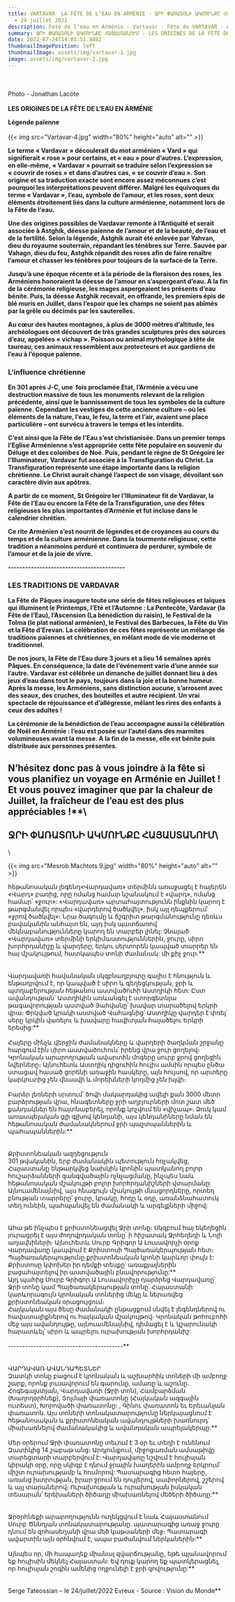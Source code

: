 ```yaml
---
title: VARTAVAR  LA FÊTE DE L’EAU EN ARMÉNIE - ՋՐԻ ՓԱՌԱՏՈՆԻ ԱԿՄՈՒՆՔԸ ՀԱՅԱՍՏԱՆՈՒՄ
  - 24 juillet 2022
description: Fete de l'eau en Arménie - Vartavar - Fête de VARTAVAR - Arméniens d'Evreux -
summary: ՋՐԻ ՓԱՌԱՏՈՆԻ ԱԿՄՈՒՆՔԸ ՀԱՅԱՍՏԱՆՈՒՄ - LES ORIGINES DE LA FÊTE DE L’EAU EN ARMÉNIE
date: 2022-07-24T14:03:51.808Z
thumbnailImagePosition: left
thumbnailImage: assets/img/vartavar-1.jpg
image: assets/img/vartavar-2.jpg
---
```

\
\
Photo - Jonathan Lacôte \
\
 **LES ORIGINES DE LA FÊTE DE L’EAU EN ARMÉNIE**

**Légende païenne**\
\
{{< img src="Vartavar-4.jpg" width="80%" height="auto" alt="" >}}

**Le terme « Vardavar » découlerait du mot arménien « Vard » qui signifierait « rose » pour certains, et « eau » pour d’autres. L’expression, en elle-même, « Vardavar » pourrait se traduire selon l’expression se « couvrir de roses » et dans d’autres cas, « se couvrir d’eau ». Son origine et sa traduction exacte sont encore assez méconnues c’est pourquoi les interprétations peuvent différer. Malgré les équivoques du terme « Vardavar », l’eau, symbole de l’amour, et les roses, sont deux éléments étroitement liés dans la culture arménienne, notamment lors de la Fête de l'eau.**

**Une des origines possibles de Vardavar remonte à l’Antiquité et serait associée à Astghik, déesse païenne de l’amour et de la beauté, de l’eau et de la fertilité. Selon la légende, Astghik aurait été enlevée par Yahvan, dieu du royaume souterrain, répandant les ténèbres sur Terre. Sauvée par Vahagn, dieu du feu, Astghik répandit des roses afin de faire renaître l’amour et chasser les ténèbres pour toujours de la surface de la Terre.**

**Jusqu’à une époque récente et à la période de la floraison des roses, les Arméniens honoraient la déesse de l’amour en s’aspergeant d’eau. A la fin de la cérémonie religieuse, les mages aspergeaient les présents d’eau bénite. Puis, la déesse Astghik recevait, en offrande, les premiers épis de blé muris en Juillet, dans l’espoir que les champs ne soient pas abîmés par la grêle ou décimés par les sauterelles.**

**Au cœur des hautes montagnes, à plus de 3000 mètres d’altitude, les archéologues ont découvert de très grandes sculptures près des sources d’eau, appelées « vichap ». Poisson ou animal mythologique à tête de taureau, ces animaux ressemblent aux protecteurs et aux gardiens de l’eau à l’époque païenne.**

### **L’influence chrétienne**

**En 301 après J-C, une  fois proclamée Etat, l’Arménie a vécu une destruction massive de tous les monuments relevant de la religion précédente, ainsi que le bannissement de tous les symboles de la culture païenne. Cependant les vestiges de cette ancienne culture – où les éléments de la nature, l’eau, le feu, la terre et l’air, avaient une place particulière – ont survécu à travers le temps et les interdits.**

**C’est ainsi que la Fête de l’Eau s’est christianisée. Dans un premier temps l’Eglise Arménienne s’est appropriée cette fête populaire en souvenir du Déluge et des colombes de Noé. Puis, pendant le règne de St Grégoire Ier l’Illuminateur, Vardavar fut associée à la Transfiguration du Christ. La Transfiguration représente une étape importante dans la religion chrétienne. Le Christ aurait changé l’aspect de son visage, dévoilant son caractère divin aux apôtres.**

**A partir de ce moment, St Grégoire Ier l’Illuminateur fit de Vardavar, la Fête de l’Eau ou encore la Fête de la Transfiguration, une des fêtes religieuses les plus importantes d’Arménie et fut incluse dans le calendrier chrétien.**

**Ce rite Arménien s’est nourrit de légendes et de croyances au cours du temps et de la culture arménienne. Dans la tourmente religieuse, cette tradition a néanmoins perduré et continuera de perdurer, symbole de l’amour et de la joie de vivre.**

**\-----------------------------------------**

### **LES TRADITIONS DE VARDAVAR**

**La Fête de Pâques inaugure toute une série de fêtes religieuses et laïques qui illuminent le Printemps, l’Eté et l’Automne : La Pentecôte, Vardavar (la Fête de l’Eau), l’Ascension (La bénédiction du raisin), le Festival de la Tolma (le plat national arménien), le Festival des Barbecues, la Fête du Vin et la Fête d’Erevan. La célébration de ces fêtes représente un mélange de traditions païennes et chrétiennes, en mêlant mode de vie moderne et traditionnel.**

**De nos jours, la Fête de l’Eau dure 3 jours et a lieu 14 semaines après Pâques. En conséquence, la date de l’événement varie d’une année sur l’autre. Vardavar est célébrée un dimanche de juillet donnant lieu à des jeux d’eau dans tout le pays, toujours dans la joie et la bonne humeur. Après la messe, les Arméniens, sans distinction aucune, s’arrosent avec des seaux, des cruches, des bouteilles et autre récipient. Un vrai spectacle de réjouissance et d’allégresse, mêlant les rires des enfants à ceux des adultes !**

**La cérémonie de la bénédiction de l’eau accompagne aussi la célébration de Noël en Arménie : l’eau est posée sur l’autel dans des marmites volumineuses avant la messe. A la fin de la messe, elle est bénite puis distribuée aux personnes présentes.**

## **N’hésitez donc pas à vous joindre à la fête si vous planifiez un voyage en Arménie en Juillet ! Et vous pouvez imaginer que par la chaleur de Juillet, la fraîcheur de l’eau est des plus appréciables !\*\***\

## ՋՐԻ ՓԱՌԱՏՈՆԻ ԱԿՄՈՒՆՔԸ ՀԱՅԱՍՏԱՆՈՒՄ\\
\
<!--StartFragment-->

{{< img src="Mesrob Machtots 9.jpg" width="80%" height="auto" alt="" >}}

<!--EndFragment-->

հեթանոսական լեգենդ«Վարդավառ» տերմինն առաջացել է հայերեն «Վարդ» բառից, որը ոմանց համար նշանակում է «վարդ», ոմանց համար՝ «ջուր»: «Վարդավառ» արտահայտությունն ինքնին կարող է թարգմանվել որպես «վարդերով ծածկվել», իսկ այլ դեպքերում՝ «ջրով ծածկվել»։ Նրա ծագումը և ճշգրիտ թարգմանությունը դեռևս բավականին անհայտ են, այդ իսկ պատճառով մեկնաբանությունները կարող են տարբեր լինել: Չնայած «Վարդավառ» տերմինի երկիմաստություններին, ջուրը, սիրո խորհրդանիշը և վարդերը, երկու սերտորեն կապված տարրեր են հայ մշակույթում, հատկապես տոնի ժամանակ: մի քիչ ջուր.\*\*\
\
\
Վարդավառի հավանական սկզբնաղբյուրը գալիս է հնություն և ենթադրվում է, որ կապված է սիրո և գեղեցկության, ջրի և պտղաբերության հեթանոս աստվածուհի Աստղիկի հետ: Ըստ ավանդության՝ Աստղիկին առևանգել է ստորգետնյա թագավորության աստված Յահվանը՝ խավար տարածելով երկրի վրա։ Փրկված կրակի աստված Վահագնից՝ Աստղիկը վարդեր է փռել՝ սերը կրկին վառելու և խավարը հավիտյան հալածելու Երկրի երեսից:\*\*\
\
Հայերը մինչև վերջին ժամանակները և վարդերի ծաղկման շրջանը հարգում էին սիրո աստվածուհուն՝ իրենց վրա ջուր ցողելով։ Կրոնական արարողության ավարտին մոգերը սուրբ ջրով ցողեցին նվերները։ Այնուհետև Աստղիկ դիցուհին հուլիս ամսին որպես ընծա ստացավ հասած ցորենի առաջին հասկերը, այն հույսով, որ արտերը կարկուտից չեն վնասվի և մորեխների կողմից չեն խլվի։\
\
Բարձր լեռների սրտում՝ ծովի մակարդակից ավելի քան 3000 մետր բարձրության վրա, հնագետները ջրի աղբյուրների մոտ շատ մեծ քանդակներ են հայտնաբերել, որոնք կոչվում են «վիչապ»։ Ձուկ կամ առասպելական ցլի գլխով կենդանի, այս կենդանիները նման են հեթանոսական ժամանակներում ջրի պաշտպաններին և պահապաններին:\*\*\
\
\
Քրիստոնեական ազդեցություն\
301 թվականին, երբ ժամանակին պետություն հռչակվեց, Հայաստանը ենթարկվեց նախկին կրոնին պատկանող բոլոր հուշարձանների զանգվածային ոչնչացմանը, ինչպես նաև հեթանոսական մշակույթի բոլոր խորհրդանիշների վտարմանը: Այնուամենայնիվ, այս հնագույն մշակույթի մնացորդները, որտեղ բնության տարրերը՝ ջուրը, կրակը, հողը և օդը, առանձնահատուկ տեղ ունեին, պահպանվել են ժամանակի և արգելքների միջով:\
\
\
Ահա թե ինչպես է քրիստոնեացվել Ջրի տոնը։ Սկզբում հայ եկեղեցին յուրացրել է այս ժողովրդական տոնը՝ ի հիշատակ Ջրհեղեղի և Նոյի աղավնիների։ Այնուհետև Սուրբ Գրիգոր Ա Լուսավորչի օրոք Վարդավառը կապվում է Քրիստոսի Պայծառակերպության հետ։ Պայծառակերպությունը քրիստոնեական կրոնի կարևոր փուլն է: Քրիստոսը կփոխեր իր դեմքի տեսքը՝ առաքյալներին բացահայտելով իր աստվածային բնավորությունը:\*\*\
Այդ պահից Սուրբ Գրիգոր Ա Լուսավորիչը դարձրեց Վարդավառը՝ Ջրի տոնը կամ Պայծառակերպության տոնը՝ Հայաստանի կարևորագույն կրոնական տոներից մեկը և ներառվեց քրիստոնեական օրացույցում։\
Հայկական այս ծեսը ժամանակի ընթացքում սնվել է լեգենդներով ու հավատալիքներով ու հայկական մշակույթով։ Կրոնական թոհուբոհի մեջ այս ավանդույթը, այնուամենայնիվ, դիմացել է և կշարունակի հարատևել՝ սիրո և ապրելու ուրախության խորհրդանիշ:\
\
-----------------------------------------\*\*\
\
\
ՎԱՐԴԱՎԱՌ ԱՎԱՆԴԱՊԵՏՆԵՐ\
Զատկի տոնը բացում է կրոնական և աշխարհիկ տոների մի ամբողջ շարք, որոնք լուսավորում են գարունը, ամառը և աշունը. Հոգեգալստյան, Վարդավառի (Ջրի տոն), Համբարձման (Խաղողօրհնեք), Տոլմայի փառատոնը (Հայկական ազգային ուտեստ), Խորովածի փառատոնը: , Գինու փառատոն եւ Երեւանյան փառատոն. Այս տոների տոնակատարությունը ներկայացնում է հեթանոսական և քրիստոնեական ավանդույթների խառնուրդ՝ միախառնելով ժամանակակից և ավանդական ապրելակերպը:\*\*\
\
Մեր օրերում Ջրի փառատոնը տեւում է 3 օր եւ տեղի է ունենում Զատիկից 14 շաբաթ անց։ Արդյունքում, միջոցառման ամսաթիվը տարեցտարի տարբերվում է: Վարդավառը նշվում է հուլիսյան կիրակի օրը, որը սկիզբ է դնում ջրային խաղերին ամբողջ երկրում՝ միշտ ուրախությամբ և հումորով: Պատարագից հետո հայերը, առանց խտրության, իրար ջրում են դույլերով, սափորներով, շշերով և այլ տարաներով։ Ուրախության և ուրախության իսկական տեսարան՝ երեխաների ծիծաղը միախառնելով մեծերի ծիծաղը:\*\*\
\
\
Ջրօրհնեքի արարողությունն ուղեկցվում է նաև Հայաստանում Սուրբ Ծննդյան տոնակատարությանը. պատարագից առաջ ջուրը դնում են զոհասեղանի վրա մեծ կաթսաների մեջ։ Պատարագի ավարտին այն օրհնվում է, ապա բաժանվում ներկաներին։\*\*\
\
Այնպես որ, մի հապաղեք միանալ զվարճությանը, եթե պլանավորում եք հուլիսին մեկնել Հայաստան: Եվ դուք կարող եք պատկերացնել, որ հուլիսյան շոգին ամենից ողջունելի է ջրի զովությունը:\*\*\
\
\
Serge Tateossian – le 24/juillet/2022 Evreux - Source : Vision du Monde\*\*